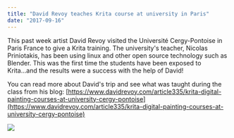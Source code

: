 ```yaml
---
title: "David Revoy teaches Krita course at university in Paris"
date: "2017-09-16"
---
```


This past week artist David Revoy visited the Université Cergy-Pontoise in Paris France to give a Krita training. The university's teacher, Nicolas Priniotakis, has been using linux and other open source technology such as Blender. This was the first time the students have been exposed to Krita...and the results were a success with the help of David!

You can read more about David's trip and see what was taught during the class from his blog: [https://www.davidrevoy.com/article335/krita-digital-painting-courses-at-university-cergy-pontoise](https://www.davidrevoy.com/article335/krita-digital-painting-courses-at-university-cergy-pontoise)

![](../images/david_revoy_with-student-2017-cergy.jpg)
